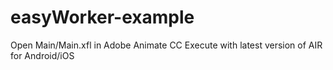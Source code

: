 # easyWorker-example

Open Main/Main.xfl in Adobe Animate CC
Execute with latest version of AIR for Android/iOS
